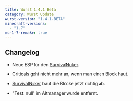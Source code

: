 ```yaml
---
title: Wurst 1.4.1 Beta
category: Wurst Update
wurst-version: "1.4.1-BETA"
minecraft-versions:
  - "1.7"
mc-1-7-remake: true
---
```

## Changelog

- Neue ESP für den [SurvivalNuker](https://wiki.wurstclient.net/nuker).

- Criticals geht nicht mehr an, wenn man einen Block haut.

- [SurvivalNuker](https://wiki.wurstclient.net/nuker) baut die Blöcke jetzt richtig ab.

- "Test: null" im Altmanager wurde entfernt.
